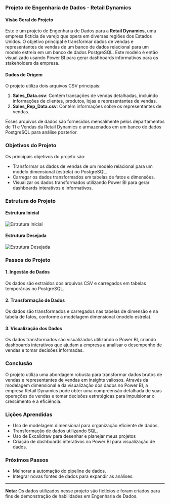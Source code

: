 ### Projeto de Engenharia de Dados - Retail Dynamics

#### Visão Geral do Projeto
Este é um projeto de Engenharia de Dados para a **Retail Dynamics**, uma empresa fictícia de varejo que opera em diversas regiões dos Estados Unidos. O objetivo principal é transformar dados de vendas e representantes de vendas de um banco de dados relacional para um modelo estrela em um banco de dados PostgreSQL. Este modelo é então visualizado usando Power BI para gerar dashboards informativos para os stakeholders da empresa.

#### Dados de Origem
O projeto utiliza dois arquivos CSV principais:
1. **Sales_Data.csv**: Contém transações de vendas detalhadas, incluindo informações de clientes, produtos, lojas e representantes de vendas.
2. **Sales_Rep_Data.csv**: Contém informações sobre os representantes de vendas.

Esses arquivos de dados são fornecidos mensalmente pelos departamentos de TI e Vendas da Retail Dynamics e armazenados em um banco de dados PostgreSQL para análise posterior.

### Objetivos do Projeto
Os principais objetivos do projeto são:
- Transformar os dados de vendas de um modelo relacional para um modelo dimensional (estrela) no PostgreSQL.
- Carregar os dados transformados em tabelas de fatos e dimensões.
- Visualizar os dados transformados utilizando Power BI para gerar dashboards interativos e informativos.

### Estrutura do Projeto

#### Estrutura Inicial
![Estrutura Inicial](data:image/png;base64,base64_image_data)

#### Estrutura Desejada
![Estrutura Desejada](data:image/png;base64,base64_image_data)

### Passos do Projeto

#### 1. Ingestão de Dados
Os dados são extraídos dos arquivos CSV e carregados em tabelas temporárias no PostgreSQL.

#### 2. Transformação de Dados
Os dados são transformados e carregados nas tabelas de dimensão e na tabela de fatos, conforme a modelagem dimensional (modelo estrela).

#### 3. Visualização dos Dados
Os dados transformados são visualizados utilizando o Power BI, criando dashboards interativos que ajudam a empresa a analisar o desempenho de vendas e tomar decisões informadas.

### Conclusão
O projeto utiliza uma abordagem robusta para transformar dados brutos de vendas e representantes de vendas em insights valiosos. Através da modelagem dimensional e da visualização dos dados no Power BI, a empresa Retail Dynamics pode obter uma compreensão detalhada de suas operações de vendas e tomar decisões estratégicas para impulsionar o crescimento e a eficiência.

### Lições Aprendidas
- Uso de modelagem dimensional para organização eficiente de dados.
- Transformação de dados utilizando SQL.
- Uso de Excalidraw para desenhar e planejar meus projetos
- Criação de dashboards interativos no Power BI para visualização de dados.

### Próximos Passos
- Melhorar a automação do pipeline de dados.
- Integrar novas fontes de dados para expandir as análises.

---

**Nota:** Os dados utilizados nesse projeto são fictícios e foram criados para fins de demonstração de habilidades em Engenharia de Dados.
